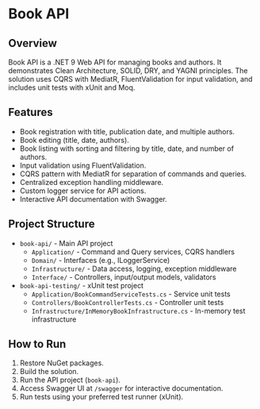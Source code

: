 # Book API

## Overview
Book API is a .NET 9 Web API for managing books and authors. It demonstrates Clean Architecture, SOLID, DRY, and YAGNI principles. The solution uses CQRS with MediatR, FluentValidation for input validation, and includes unit tests with xUnit and Moq.

## Features
- Book registration with title, publication date, and multiple authors.
- Book editing (title, date, authors).
- Book listing with sorting and filtering by title, date, and number of authors.
- Input validation using FluentValidation.
- CQRS pattern with MediatR for separation of commands and queries.
- Centralized exception handling middleware.
- Custom logger service for API actions.
- Interactive API documentation with Swagger.

## Project Structure
- `book-api/` - Main API project
  - `Application/` - Command and Query services, CQRS handlers
  - `Domain/` - Interfaces (e.g., ILoggerService)
  - `Infrastructure/` - Data access, logging, exception middleware
  - `Interface/` - Controllers, input/output models, validators
- `book-api-testing/` - xUnit test project
  - `Application/BookCommandServiceTests.cs` - Service unit tests
  - `Controllers/BookControllerTests.cs` - Controller unit tests
  - `Infrastructure/InMemoryBookInfrastructure.cs` - In-memory test infrastructure

## How to Run
1. Restore NuGet packages.
2. Build the solution.
3. Run the API project (`book-api`).
4. Access Swagger UI at `/swagger` for interactive documentation.
5. Run tests using your preferred test runner (xUnit).
